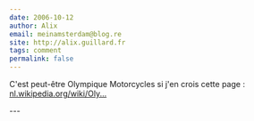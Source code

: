 ```yaml
---
date: 2006-10-12
author: Alix
email: meinamsterdam@blog.re
site: http://alix.guillard.fr
tags: comment
permalink: false
---
```


<p>C'est peut-être Olympique Motorcycles si j'en crois cette page :<br />
<a href="http://nl.wikipedia.org/wiki/Olympique" title="http://nl.wikipedia.org/wiki/Olympique" rel="nofollow">nl.wikipedia.org/wiki/Oly...</a></p>
---